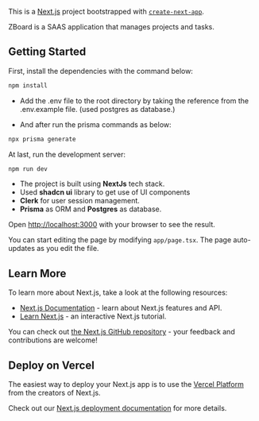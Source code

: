 This is a [Next.js](https://nextjs.org) project bootstrapped with [`create-next-app`](https://nextjs.org/docs/app/api-reference/cli/create-next-app).

ZBoard is a SAAS application that manages projects and tasks.

## Getting Started

First, install the dependencies with the command below:

```bash
npm install
```

- Add the .env file to the root directory by taking the reference from the .env.example file. (used postgres as database.)

- And after run the prisma commands as below:
```bash
npx prisma generate
```

At last, run the development server:

```bash
npm run dev
```
- The project is built using **NextJs** tech stack.
- Used **shadcn ui** library to get use of UI components
- **Clerk** for user session management.
- **Prisma** as ORM and **Postgres** as database.

Open [http://localhost:3000](http://localhost:3000) with your browser to see the result.

You can start editing the page by modifying `app/page.tsx`. The page auto-updates as you edit the file.


## Learn More

To learn more about Next.js, take a look at the following resources:

- [Next.js Documentation](https://nextjs.org/docs) - learn about Next.js features and API.
- [Learn Next.js](https://nextjs.org/learn) - an interactive Next.js tutorial.

You can check out [the Next.js GitHub repository](https://github.com/vercel/next.js) - your feedback and contributions are welcome!

## Deploy on Vercel

The easiest way to deploy your Next.js app is to use the [Vercel Platform](https://vercel.com/new?utm_medium=default-template&filter=next.js&utm_source=create-next-app&utm_campaign=create-next-app-readme) from the creators of Next.js.

Check out our [Next.js deployment documentation](https://nextjs.org/docs/app/building-your-application/deploying) for more details.
